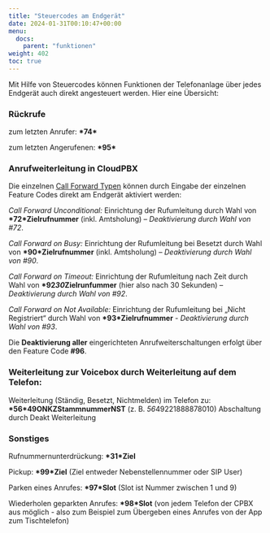 ```yaml
---
title: "Steuercodes am Endgerät"
date: 2024-01-31T00:10:47+00:00
menu:
  docs:
    parent: "funktionen"
weight: 402
toc: true
---
```


Mit Hilfe von Steuercodes können Funktionen der Telefonanlage über jedes Endgerät auch direkt angesteuert werden. Hier eine Übersicht:

### Rückrufe

 zum letzten Anrufer:      __\*74*__ <br>

 zum letzten Angerufenen:  __\*95*__ <br>


### Anrufweiterleitung in CloudPBX

Die einzelnen [Call Forward Typen](https://cloudpbx-doku.netcologne.de/docs/funktionen/anrufweiterleitung/#call-forward-typen) können durch Eingabe der einzelnen Feature Codes direkt am Endgerät aktiviert werden:

*Call Forward Unconditional:* Einrichtung der Rufumleitung durch Wahl von **\*72*Zielrufnummer** (inkl. Amtsholung) – *Deaktivierung durch Wahl von #72*.

*Call Forward on Busy:* Einrichtung der Rufumleitung bei Besetzt durch Wahl von **\*90*Zielrufnummer** (inkl. Amtsholung) – *Deaktivierung durch Wahl von #90*.

*Call Forward on Timeout:* Einrichtung der Rufumleitung nach Zeit durch Wahl von **\*92*30*Zielrunfummer** (hier also nach 30 Sekunden) – *Deaktivierung durch Wahl von #92*.

*Call Forward on Not Available:* Einrichtung der Rufumleitung bei „Nicht Registriert“ durch Wahl von **\*93*Zielrufnummer** - *Deaktivierung durch Wahl von #93*.

Die **Deaktivierung aller** eingerichteten Anrufweiterschaltungen erfolgt über den Feature Code **#96**.


### Weiterleitung zur Voicebox durch Weiterleitung auf dem Telefon:

Weiterleitung (Ständig, Besetzt, Nichtmelden) im Telefon zu: **\*56*49ONKZStammnummerNST** (z. B. *56*49221888878010) Abschaltung durch Deakt Weiterleitung


### Sonstiges

 Rufnummernunterdrückung: **\*31*Ziel**<br>
 
 Pickup: **\*99*Ziel** (Ziel entweder Nebenstellennummer oder SIP User)<br>
 
 Parken eines Anrufes: **\*97*Slot** (Slot ist Nummer zwischen 1 und 9)<br>
 
 Wiederholen geparkten Anrufes: **\*98*Slot** (von jedem Telefon der CPBX aus möglich - also zum Beispiel zum Übergeben eines Anrufes von der App zum Tischtelefon)<br>
